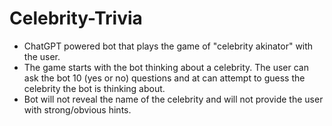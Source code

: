 # Celebrity-Trivia

- ChatGPT powered bot that plays the game of "celebrity akinator" with the user.
- The game starts with the bot thinking about a celebrity. The user can ask the bot 10 (yes or no) questions and at can attempt to guess the celebrity the bot is thinking about.
- Bot will not reveal the name of the celebrity and will not provide the user with strong/obvious hints.
